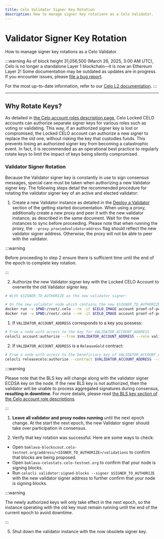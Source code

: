 ```yaml
---
title: Celo Validator Signer Key Rotation
description: How to manage signer key rotations as a Celo Validator.
---
```


# Validator Signer Key Rotation

How to manage signer key rotations as a Celo Validator.

:::warning
As of block height 31,056,500 (March 26, 2025, 3:00 AM UTC), Celo is no longer a standalone Layer 1 blockchain—it is now an Ethereum Layer 2!
Some documentation may be outdated as updates are in progress. If you encounter issues, please [file a bug report](https://github.com/celo-org/docs/issues/new/choose).

For the most up-to-date information, refer to our [Celo L2 documentation](https://docs.celo.org/cel2).
:::

---

## Why Rotate Keys?

As detailed in [the Celo account roles description page](/what-is-celo/about-celo-l1/validator/key-management/detailed), Celo Locked CELO accounts can authorize separate signer keys for various roles such as voting or validating. This way, if an authorized signer key is lost or compromised, the Locked CELO account can authorize a new signer to replace the old one, without risking the key that custodies funds. This prevents losing an authorized signer key from becoming a catastrophic event. In fact, it is recommended as an operational best practice to regularly rotate keys to limit the impact of keys being silently compromised.

### Validator Signer Rotation

Because the Validator signer key is constantly in use to sign consensus messages, special care must be taken when authorizing a new Validator signer key. The following steps detail the recommended procedure for rotating the validator signer key of an active and elected validator:

1. Create a new Validator instance as detailed in the [Deploy a Validator](/what-is-celo/about-celo-l1/validator/run/mainnet) section of the getting started documentation. When using a proxy, additionally create a new proxy and peer it with the new validator instance, as described in the same document. Wait for the new instances to sync before proceeding. Please note that when running the proxy, the `--proxy.proxiedvalidatoraddress` flag should reflect the new validator signer address. Otherwise, the proxy will not be able to peer with the validator.

:::warning

Before proceeding to step 2 ensure there is sufficient time until the end of the epoch to complete key rotation.

:::

2. Authorize the new Validator signer key with the Locked CELO Account to overwrite the old Validator signer key.

```bash
# With $SIGNER_TO_AUTHORIZE as the new validator signer:

# On the new validator node which contains the new $SIGNER_TO_AUTHORIZE key
docker run -v $PWD:/root/.celo --rm -it $CELO_IMAGE account proof-of-possession $SIGNER_TO_AUTHORIZE $VALIDATOR_ACCOUNT_ADDRESS
docker run -v $PWD:/root/.celo --rm -it $CELO_IMAGE account proof-of-possession $SIGNER_TO_AUTHORIZE $VALIDATOR_ACCOUNT_ADDRESS --bls
```

1. If `VALIDATOR_ACCOUNT_ADDRESS` corresponds to a key you possess:

```bash
# From a node with access to the key for VALIDATOR_ACCOUNT_ADDRESS
celocli account:authorize --from $VALIDATOR_ACCOUNT_ADDRESS --role validator --signer $SIGNER_TO_AUTHORIZE --signature 0x$SIGNER_PROOF_OF_POSSESSION --blsKey $BLS_PUBLIC_KEY --blsPop $BLS_PROOF_OF_POSSESSION
```

2. If `VALIDATOR_ACCOUNT_ADDRESS` is a `ReleaseGold` contract:

```bash
# From a node with access to the beneficiary key of VALIDATOR_ACCOUNT_ADDRESS
celocli releasecelo:authorize --contract $VALIDATOR_ACCOUNT_ADDRESS --role validator --signer $SIGNER_TO_AUTHORIZE --signature 0x$SIGNER_PROOF_OF_POSSESSION --blsKey $BLS_PUBLIC_KEY --blsPop $BLS_PROOF_OF_POSSESSION
```

:::warning

Please note that the BLS key will change along with the validator signer ECDSA key on the node. If the new BLS key is not authorized, then the validator will be unable to process aggregated signatures during consensus, **resulting in downtime**. For more details, please read [the BLS key section of the Celo account role descriptions](/what-is-celo/about-celo-l1/validator/key-management/detailed#authorized-validator-bls-signers).

:::

1. **Leave all validator and proxy nodes running** until the next epoch change. At the start the next epoch, the new Validator signer should take over participation in consensus.

2. Verify that key rotation was successful. Here are some ways to check:
   <!-- TODO: The following URL assumes that the user is running against the Baklava network. This will need to be updated -->

- Open `baklava-blockscout.celo-testnet.org/address/<SIGNER_TO_AUTHORIZE>/validations` to confirm that blocks are being proposed.
- Open `baklava-celostats.celo-testnet.org` to confirm that your node is signing blocks.
- Run `celocli validator:signed-blocks --signer $SIGNER_TO_AUTHORIZE` with the new validator signer address to further confirm that your node is signing blocks.

:::warning

The newly authorized keys will only take effect in the next epoch, so the instance operating with the old key must remain running until the end of the current epoch to avoid downtime.

:::

5. Shut down the validator instance with the now obsolete signer key.

